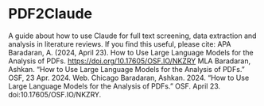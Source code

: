 # PDF2Claude
A guide about how to use Claude for full text screening, data extraction and analysis in literature reviews.
If you find this useful, please cite:
APA
Baradaran, A. (2024, April 23). How to Use Large Language Models for the Analysis of PDFs. https://doi.org/10.17605/OSF.IO/NKZRY
MLA
Baradaran, Ashkan. “How to Use Large Language Models for the Analysis of PDFs.” OSF, 23 Apr. 2024. Web.
Chicago
Baradaran, Ashkan. 2024. “How to Use Large Language Models for the Analysis of PDFs.” OSF. April 23. doi:10.17605/OSF.IO/NKZRY.
